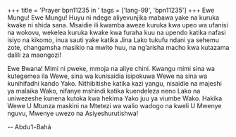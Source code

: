 +++
title = 'Prayer bpn11235 in '
tags = ['lang-99', 'bpn11235']
+++
Ewe Mungu!  Ewe Mungu!  Huyu ni ndege aliyevunjika mabawa yake na kuruka kwake ni shida sana.  Msaidie ili kwamba aweze kuruka kwa upeo wa ufanisi na wokovu, wekelea kuruka kwake kwa furaha kuu na upendo katika nafasi isiyo na kikomo, inua sauti yake katika Jina Lako tukufu ndani ya sehemu zote, changamsha masikio na mwito huu, na ng’arisha macho kwa kutazama dalili za maongozi! 

Ewe Bwana!  Mimi ni pweke, mmoja na aliye chini.  Kwangu mimi sina wa kutegemea ila Wewe, sina wa kunisaidia isipokuwa Wewe na sina wa kunihifadhi kando Yako.  Nithibitishe katika kazi yangu, nisaidie na majeshi ya malaika Wako, nifanye mshindi katika kuendeleza neno Lako na uniwezeshe kunena kutoka kwa hekima Yako juu ya viumbe Wako.  Hakika Wewe U Mtunza maskini na Mtetezi wa walio wadogo na kweli U Mwenye nguvu, Mwenye uwezo na Asiyeshurutishwa!

-- Abdu'l-Bahá
